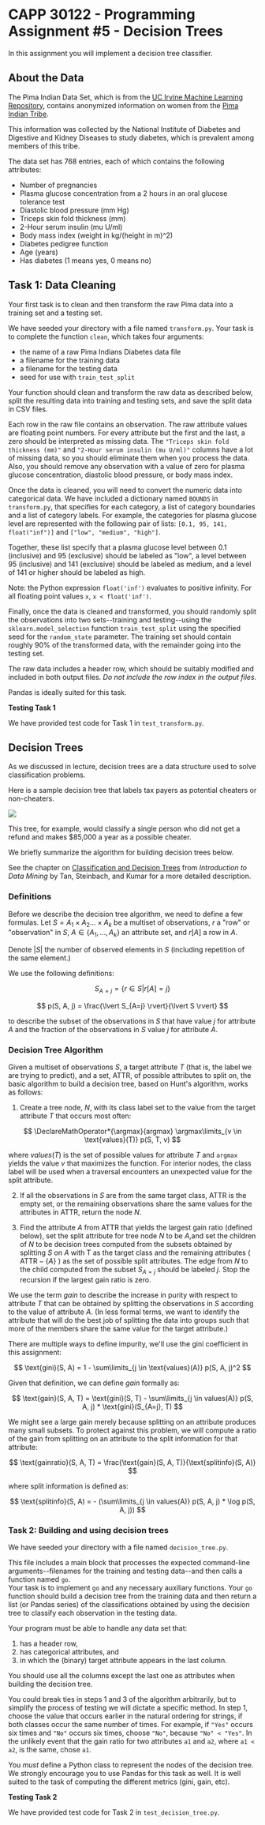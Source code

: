 # CAPP 30122 - Programming Assignment #5 - Decision Trees

In this assignment you will implement a decision tree classifier.

## About the Data

The Pima Indian Data Set, which is from the
[UC Irvine Machine Learning Repository](http://archive.ics.uci.edu/ml/datasets/Pima+Indians+Diabetes),
contains anonymized information on women from the
[Pima Indian Tribe](https://en.wikipedia.org/wiki/Pima_people).

This information was collected by the National Institute of Diabetes and Digestive and Kidney Diseases to study diabetes, which is prevalent among members of this tribe.

The data set has 768 entries, each of which contains the following attributes:

* Number of pregnancies
* Plasma glucose concentration from a 2 hours in an oral glucose tolerance test
* Diastolic blood pressure (mm Hg)
* Triceps skin fold thickness (mm)
* 2-Hour serum insulin (mu U/ml)
* Body mass index (weight in kg/(height in m)^2)
* Diabetes pedigree function
* Age (years)
* Has diabetes (1 means yes, 0 means no)

## Task 1: Data Cleaning

Your first task is to clean and then transform the raw Pima data into a training set and a testing set.

We have seeded your directory with a file named
``transform.py``.  Your task is to complete the function ``clean``, which takes four arguments:

* the name of a raw Pima Indians Diabetes data file
* a filename for the training data
* a filename for the testing data
* seed for use with ``train_test_split``

Your function should clean and transform the raw data as described below, split the resulting data into training and testing sets, and save the split data in CSV files.

Each row in the raw file contains an observation.  The raw attribute values are floating point numbers.
For every attribute but the first and the last, a zero should be interpreted as missing data.
The ``"Triceps skin fold thickness (mm)"`` and ``"2-Hour serum insulin (mu U/ml)"`` columns have a lot of missing data, so you should eliminate them when you process the data.
Also, you should remove any observation with a value of zero for plasma glucose concentration, diastolic blood pressure, or body mass index.

Once the data is cleaned, you will need to convert the numeric data into categorical data.
We have included a dictionary named ``BOUNDS``
in ``transform.py``, that specifies for each category, a list of category boundaries and a list of category labels.
For example, the categories for plasma glucose level are represented with the following
pair of lists: ``[0.1, 95, 141, float("inf")]`` and ``["low",
"medium", "high"]``.

Together, these list specify that a plasma
glucose level between 0.1 (inclusive) and 95 (exclusive) should be
labeled as "low", a level between 95 (inclusive) and 141 (exclusive)
should be labeled as medium, and a level of 141 or higher should be
labeled as high.

Note: the Python expression ``float('inf')`` evaluates to positive infinity.  For all floating point values ``x``, ``x < float('inf')``.

Finally, once the data is cleaned and transformed, you should randomly split the observations into two sets--training and testing--using the
``sklearn.model_selection`` function ``train_test_split`` using the specified seed for the ``random_state`` parameter.
The training set should contain roughly 90% of the transformed data, with the remainder going into the testing
set.

The raw data includes a header row, which should be suitably modified and included in both output files.  *Do not include the row index in the output files.*

Pandas is ideally suited for this task.

**Testing Task 1**

 We have provided test code for Task 1 in ``test_transform.py``.

## Decision Trees

As we discussed in lecture, decision trees are a data structure used to solve classification problems.

 Here is a sample decision tree that
labels tax payers as potential cheaters or non-cheaters.

![](sample-tree.png)

This tree, for example, would classify a single person who did not get a refund and makes $85,000 a year as a possible cheater.

We briefly summarize the algorithm for building decision trees below.

See the chapter on [Classification and Decision Trees](https://www-users.cs.umn.edu/~kumar001/dmbook/ch3_classification.pdf) from
*Introduction to Data Mining* by Tan, Steinbach, and Kumar for a more detailed description.

### Definitions

Before we describe the decision tree algorithm, we need to define a few formulas.
 Let $S=A_1 \times A_2 ...\times A_k$ be a multiset of observations, $r$ a
"row" or "observation" in $S$, $A \in \lbrace A_1,...,A_k \rbrace$ an attribute set, and $r[A]$ a row in $A$.

Denote $|S|$ the number of observed
elements in $S$ (including repetition of the same element.)

We use the following definitions:

$$
    S_{A=j} = \lbrace r \in S  \lvert r[A] = j \rbrace 
$$

$$
    p(S, A, j) = \frac{\lvert S_{A=j} \rvert}{\lvert S \rvert}
$$

to describe the subset of the observations in $S$ that have value $j$
for attribute $A$ and the fraction of the observations in $S$
value $j$ for attribute $A$.

### Decision Tree Algorithm

Given a multiset of observations $S$, a target attribute
$T$ (that is, the label we are trying to predict), and a set,
$\text{ATTR}$, of possible attributes to split on, the basic algorithm
to build a decision tree, based on Hunt's algorithm, works as follows:

1. Create a tree node, $N$, with its class label set to the value from the target attribute $T$ that occurs most often:

$$
    \DeclareMathOperator*{\argmax}{argmax}
    \argmax\limits_{v \in \text{values}(T)} p(S, T, v)
$$

where $values(T)$ is the set of possible values for attribute $T$ and `argmax` yields the value $v$ that maximizes the function.  For interior nodes, the class label will be used when a traversal encounters an unexpected value for the split attribute.

2. If all the observations in $S$ are from the same target class, $\text{ATTR}$ is the empty set, or the remaining observations share the same values for the attributes in $\text{ATTR}$, return the node $N$.

3. Find the attribute $A$ from $\text{ATTR}$ that yields the largest gain ratio (defined below), set the split attribute for tree node $N$ to be $A$,and set the children of $N$ to be decision trees computed from the subsets obtained by splitting $S$ on $A$ with T as the target class and the remaining attributes ( $\text{ATTR} - \{A\}$ ) as the set of possible split attributes.  The edge from $N$ to the child computed from the subset $S_{A=j}$ should be labeled $j$.  Stop the recursion if the largest gain ratio is zero.

We use the term *gain* to describe the increase in purity with respect
to attribute $T$ that can be obtained by splitting the
observations in $S$ according to the value of attribute
$A$.  (In less formal terms, we want to identify the attribute
that will do the best job of splitting the data into groups such that
more of the members share the same value for the target attribute.)

There are multiple ways to define impurity, we'll use the gini
coefficient in this assignment:

$$
  \text{gini}(S, A) = 1 - \sum\limits_{j \in \text{values}(A)} p(S, A, j)^2
$$

Given that definition, we can define *gain* formally as:

$$
    \text{gain}(S, A, T) = \text{gini}(S, T) - \sum\limits_{j \in values(A)} p(S, A, j) * \text{gini}(S_{A=j}, T)
$$

We might see a large gain merely because splitting on an attribute
produces many small subsets.  To protect against this problem, we will
compute a ratio of the gain from splitting on an attribute to the
split information for that attribute:

$$
\text{gainratio}(S, A, T) = \frac{\text{gain}(S, A, T)}{\text{splitinfo}(S, A)}
$$

where split information is defined as:

$$
\text{splitinfo}(S, A) = - (\sum\limits_{j \in values(A)} p(S, A, j) * \log p(S, A, j))
$$

### Task 2: Building and using decision trees

We have seeded your directory with a file named
`decision_tree.py`.

This file includes a main block that processes
the expected command-line arguments--filenames for the training and testing data--and then calls a function named `go`.  
Your task is to implement `go` and any necessary auxiliary functions.
Your `go` function should build a decision tree from the training data and then return a list (or Pandas series) of the classifications obtained by using the decision tree to classify each observation in the testing data.

Your program must be able to handle any data set that:

1. has a header row,
2. has categorical attributes, and
3. in which the (binary) target attribute appears in the last column.  

You should use all the columns except the last one as attributes when building the decision tree.

You could break ties in steps 1 and 3 of the algorithm arbitrarily,
but to simplify the process of testing we will dictate a specific
method.  In step 1, choose the value that occurs earlier in the
natural ordering for strings, if both classes occur the same number of
times.  For example, if `"Yes"` occurs six times and `"No"` occurs
six times, choose `"No"`, because `"No" < "Yes"`.  In the unlikely
event that the gain ratio for two attributes `a1` and `a2`, where
`a1 < a2`, is the same, chose `a1`.

You *must* define a Python class to represent the nodes of the decision tree.
We strongly encourage you to use Pandas for this task as well.
It is well suited to the task of computing the different metrics (gini, gain, etc).

**Testing Task 2**

 We have provided test code for Task 2 in `test_decision_tree.py`.